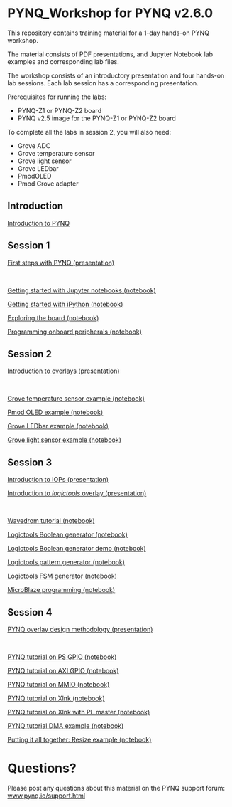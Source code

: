 # PYNQ_Workshop for PYNQ v2.6.0

This repository contains training material for a 1-day hands-on PYNQ workshop. 

The material consists of PDF presentations, and Jupyter Notebook lab examples and corresponding lab files. 

The workshop consists of an introductory presentation and four hands-on lab sessions. Each lab session has a corresponding presentation. 


Prerequisites for running the labs:

* PYNQ-Z1 or PYNQ-Z2 board
* PYNQ v2.5 image for the PYNQ-Z1 or PYNQ-Z2 board

To complete all the labs in session 2, you will also need:

* Grove ADC
* Grove temperature sensor
* Grove light sensor
* Grove LEDbar
* PmodOLED
* Pmod Grove adapter

## Introduction

<a href="01_PYNQ_Workshop_introduction.pdf">Introduction to PYNQ<a/>

## Session 1

<a href="Session_1/PYNQ_Workshop_First_steps.pdf">First steps with PYNQ (presentation)<a/>

<br>

<a href="Session_1/1_getting_started_with_Jupyter_Notebooks.ipynb">Getting started with Jupyter notebooks (notebook)</a>

<a href="Session_1/2_getting_started_with_IPython.ipynb">Getting started with iPython (notebook)</a>

<a href="Session_1/3_Exploring_the_board.ipynb">Exploring the board (notebook)</a>

<a href="Session_1/4_Programming_onboard_peripherals.ipynb">Programming onboard peripherals (notebook)</a>

## Session 2

<a href="Session_2/PYNQ_Workshop_Introduction_To_Overlays.pdf">Introduction to overlays (presentation)<a/>

<br>


<a href="Session_2/1_pmod_grove_tmp.ipynb">Grove temperature sensor example (notebook)</a>

<a href="Session_2/2_pmod_oled_example.ipynb">Pmod OLED example (notebook)</a>

<a href="Session_2/3_pmod_grove_ledbar.ipynb">Grove LEDbar example (notebook)</a>

<a href="Session_2/4_pmod_grove_light.ipynb">Grove light sensor example (notebook)</a>

## Session 3

<a href="Session_3/PYNQ_Workshop_IOPs.pdf">Introduction to IOPs (presentation)<a/>

<a href="Session_3/PYNQ_Workshop_logictools.pdf">Introduction to _logictools_ overlay (presentation)<a/>

<br>

<a href="Session_3/1_wavedrom_tutorial.ipynb">Wavedrom tutorial (notebook)</a>

<a href="Session_3/2_boolean_generator.ipynb">Logictools Boolean generator (notebook)</a>

<a href="Session_3/2a_boolean_generator_gui.ipynb">Logictools Boolean generator demo (notebook)</a>

<a href="Session_3/3_pattern_generator.ipynb">Logictools pattern generator (notebook)</a>

<a href="Session_3/4_fsm_generator.ipynb">Logictools FSM generator (notebook)</a>

<a href="Session_3/5_microblaze_programming.ipynb">MicroBlaze programming (notebook)</a>

## Session 4

<a href="Session_4/PYNQ_Workshop_overlay_design_methodology.pdf">PYNQ overlay design methodology (presentation)<a/>

<br>

<a href="Session_4/1_ps_gpio.ipynb">PYNQ tutorial on PS GPIO (notebook)</a>

<a href="Session_4/2_axi_gpio.ipynb">PYNQ tutorial on AXI GPIO (notebook)</a>

<a href="Session_4/3_mmio.ipynb">PYNQ tutorial on MMIO (notebook)</a>

<a href="Session_4/4_basic_xlnk_example.ipynb">PYNQ tutorial on Xlnk (notebook)</a>

<a href="Session_4/5_xlnk_with_pl_master_example.ipynb">PYNQ tutorial on Xlnk with PL master (notebook)</a>

<a href="Session_4/6_dma_tutorial.ipynb">PYNQ tutorial DMA example (notebook)</a>

<a href="<https://github.com/Xilinx/PYNQ-HelloWorld>">Putting it all together: Resize example (notebook)</a>

# Questions?

Please post any questions about this material on the PYNQ support forum: www.pynq.io/support.html
